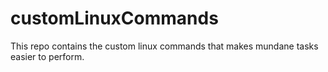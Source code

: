 # customLinuxCommands

This repo contains the custom linux commands that makes mundane tasks easier to perform.
